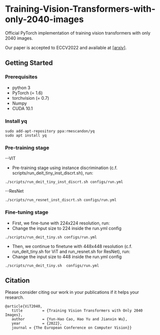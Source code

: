 # Training-Vision-Transformers-with-only-2040-images
Official PyTorch implementation of training vision transformers with only 2040 images. 

Our paper is accepted to ECCV2022 and available at [[arxiv]](https://arxiv.org/abs/2201.10728).  
## Getting Started

### Prerequisites
* python 3
* PyTorch (= 1.6)
* torchvision (= 0.7)
* Numpy
* CUDA 10.1

### Install yq
```
sudo add-apt-repository ppa:rmescandon/yq 
sudo apt install yq
```

### Pre-training stage
--VIT
- Pre-training stage using instance discrimination (c.f. scripts/run_deit_tiny_inst_discrt.sh), run:
```
./scripts/run_deit_tiny_inst_discrt.sh configs/run.yml
```

--ResNet
```
./scripts/run_resnet_inst_discrt.sh configs/run.yml
```

### Fine-tuning stage

- First, we fine-tune with 224x224 resolution, run:
- Change the input size to 224 inside the run.yml config
```
./scripts/run_deit_tiny.sh configs/run.yml
```

- Then, we continue to finetune with 448x448 resolution (c.f. run_deit_tiny.sh for ViT and run_resnet.sh for ResNet), run:
- Change the input size to 448 inside the run.yml config
```
./scripts/run_deit_tiny.sh  configs/run.yml
```

## Citation
Please consider citing our work in your publications if it helps your research.
```
@article{ViT2040,
   title         = {Training Vision Transformers with Only 2040 Images},
   author        = {Yun-Hao Cao, Hao Yu and Jianxin Wu},
   year          = {2022},
   journal = {The European Conference on Computer Vision}}
```
